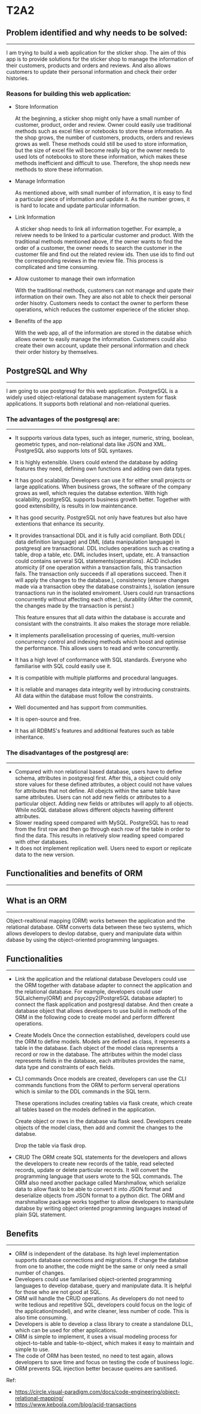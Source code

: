 # T2A2

## Problem identified and why needs to be solved:

---

I am trying to build a web application for the sticker shop. The aim of this app is to provide solutions for the sticker shop to manage the information of their customers, products and orders and reviews. And also allows customers to update their personal information and check their order histories.

### Reasons for building this web application:

* Store Information
  
  At the beginning, a sticker shop might only have a small number of customer, product, order and review. Owner could easily use traditional methods such as excel files or notebooks to store these information. As the shop grows, the number of customers, products, orders and reviews grows as well. These methods could still be used to store information, but the size of excel file will become really big or the owner needs to used lots of notebooks to store these information, which makes these methods inefficient and difficult to use. Therefore, the shop needs new methods to store these information.
 
* Manage Information

  As mentioned above, with small number of information, it is easy to find a particular piece of information and update it. As the number grows, it is hard to locate and update particular information.

* Link Information
  
  A sticker shop needs to link all information together. For example, a reivew needs to be linked to a particular customer and product. With the traditional methods mentioned above, if the owner wants to find the order of a customer, the owner needs to search the customer in the customer file and find out the related review ids. Then use ids to find out the corresponding reviews in the review file. This process is complicated and time consuming.

* Allow customer to manage their own information

  With the traditional methods, customers can not manage and upate their information on their own. They are also not able to check their personal order hisotry. Customers needs to contact the owner to perform these operations, which reduces the customer experiece of the sticker shop.

* Benefits of the app

  With the web app, all of the information are stored in the databse which allows owner to easily manage the information. Customers could also create their own account, update their personal information and check their order history by themselves.

## PostgreSQL and Why

---

I am going to use postgresql for this web application. PostgreSQL is a widely used object-relational database management system for flask applications. It supports both relational and non-relational queries.

### The advantages of the postgresql are:

---

* It supports various data types, such as integer, numeric, string, boolean, geometric types, and non-relational data like JSON and XML. PostgreSQL also supports lots of SQL syntaxes.
* It is highly extensible. Users could extend the database by adding features they need, defining own functions and adding own data types.
* It has good scalability. Developers can use it for either small projects or large applications. When business grows, the software of the company grows as well, which requies the databse extention. With high scalability, postgreSQL supports business growth better. Together with good extensibility, is results in low maintencance.
* It has good security. PostgreSQL not only have features but also have extentions that enhance its security.
* It provides transactional DDL and it is fully acid compliant. Both DDL( data definition language) and DML (data manipulation language) in postgresql are transactional. DDL includes operations such as creating a table, drop a table, etc. DML includes insert, update, etc. A transaction could contains serveral SQL statements(operations). ACID includes atomicity (if one operation within a transaction fails, this transaction fails. The transaction only succeeds if all operations succeed. Then it will apply the changes to the database.), consistency (ensure changes made via a transaction obey the database constraints.), isolation (ensure transactions run in the isolated enviroment. Users could run transactions concurrently without affecting each other.), durability (After the commit, the changes made by the transaction is persist.)
  
  This feature ensures that all data within the database is accurate and consistant with the constraints. It also makes the storage more reliable.
* It implements parallelisation processing of queries, multi-version concurrency control and indexing methods which boost and optimise the performance. This allows users to read and write concurrently.
* It has a high level of conformance with SQL standards. Everyone who familiarise with SQL could easily use it.
* It is compatible with multiple platforms and procedural languages.
* It is reliable and manages data integrity well by introducing constraints. All data within the database must follow the constraints.
* Well documented and has support from communities.
* It is open-source and free.
* It has all RDBMS's features and additional features such as table inheritance.
  
### The disadvantages of the postgresql are:

---

* Compared with non relational based database, users have to define schema, attributes in postgresql first. After this, a object could only store values for these defined attributes, a object could not have values for attributes that not define. All obejcts within the same table have same attributes. Users can not add new fields or attributes to a particular object. Adding new fields or attributes will apply to all objects. While noSQL database allows different objects haveing different attributes.
* Slower reading speed compared with MySQL. PostgreSQL has to read from the first row and then go through each row of the table in order to find the data. This results in relatively slow reading speed compared with other databases.
* It does not implement replication well. Users need to export or replicate data to the new version.
  
## Functionalities and benefits of ORM

---

## What is an ORM

---
Object-realtional mapping (ORM) works between the application and the relational database. ORM converts data between these two systems, which allows developers to devlop databse, query and manipulate data within dabase by using the object-oriented programming languages.

## Functionalities

---

* Link the application and the relational database
  Developers could use the ORM together with database adapter to connect the application and the relational database. For example, developers could user SQLalchemy(ORM) and psycopy2(PostgreSQL database adapter) to connect the flask application and postgresql databse. And then create a database object that allows developers to use build in methods of the ORM in the following code to create model and perform different operations.
* Create Models
  Once the connection established, developers could use the ORM to define models. Models are defined as class, it represents a table in the database. Each object of the model class represents a record or row in the database. The attributes within the model class represents fields in the database, each attributes provides the name, data type and constraints of each fields.
* CLI commands
  Once models are created, developers can use the CLI commands functions from the ORM to perform serveral operations which is similar to the DDL commands in the SQL term. 
  
  These operations includes creating tables via flask create, which create all tables based on the models defined in the application.

  Create object or rows in the database via flask seed. Developers create objects of the model class, then add and commit the changes to the databse. 

  Drop the table via flask drop.

* CRUD
  The ORM create SQL statements for the developers and allows the developers to create new records of the table, read selected records, update or delete particular records. It will convert the programming language that users wrote to the SQL commands. The ORM also need another package called Marshmallow, which serialize data to allow flask to be able to convert it into JSON format and deserialize objects from JSON format to a python dict. The ORM and marshmallow package works together to allow developers to manipulate databse by writing object oriented programming languages instead of plain SQL statement.

## Benefits

---

* ORM is independent of the database. Its high level implementation supports database connections and migrations. If change the databse from one to another, the code might be the same or only need a small number of changes.
* Developers could use familarised object-oriented programming languages to develop database, query and manipulate data. It is helpful for those who are not good at SQL.
* ORM will handle the CRUD operations. As developers do not need to write tedious and repetitive SQL, developers could focus on the logic of the application(model), and write cleaner, less number of code. This is also time consuming.
* Developers is able to develop a class library to create a standalone DLL, which can be used for other applications.
* ORM is simple to implement, it uses a visual modeling process for object-to-table and table-to-object, which makes it easy to maintain and simple to use.
* The code of ORM has been tested, no need to test again, allows developers to save time and focus on testing the code of business logic.
* ORM prevents SQL injection better because queires are sanitised.





Ref:

* https://circle.visual-paradigm.com/docs/code-engineering/object-relational-mapping/
* https://www.keboola.com/blog/acid-transactions


  